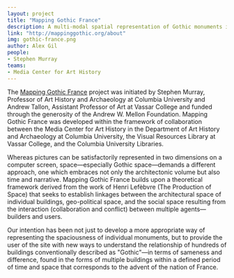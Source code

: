 ```yaml
---
layout: project
title: "Mapping Gothic France"
description: A multi-modal spatial representation of Gothic monuments in France.
link: "http://mappinggothic.org/about"
img: gothic-france.png
author: Alex Gil
people:
- Stephen Murray
teams:
- Media Center for Art History
---
```


The <a href="http://mappinggothic.org/about">Mapping Gothic France</a> project was initiated by Stephen Murray, Professor of Art History and Archaeology at Columbia University and Andrew Tallon, Assistant Professor of Art at Vassar College and funded through the generosity of the Andrew W. Mellon Foundation. Mapping Gothic France was developed within the framework of collaboration between the Media Center for Art History in the Department of Art History and Archaeology at Columbia University, the Visual Resources Library at Vassar College, and the Columbia University Libraries.

Whereas pictures can be satisfactorily represented in two dimensions on a computer screen, space—especially Gothic space—demands a different approach, one which embraces not only the architectonic volume but also time and narrative. Mapping Gothic France builds upon a theoretical framework derived from the work of Henri Lefèbvre (The Production of Space) that seeks to establish linkages between the architectural space of individual buildings, geo-political space, and the social space resulting from the interaction (collaboration and conflict) between multiple agents—builders and users.

Our intention has been not just to develop a more appropriate way of representing the spaciousness of individual monuments, but to provide the user of the site with new ways to understand the relationship of hundreds of buildings conventionally described as "Gothic"—in terms of sameness and difference, found in the forms of multiple buildings within a defined period of time and space that corresponds to the advent of the nation of France.